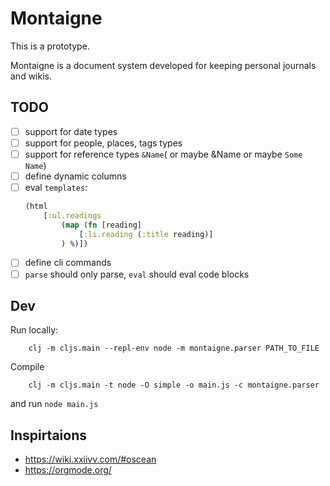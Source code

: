 # Montaigne

This is a prototype.

Montaigne is a document system developed for keeping personal journals and wikis.

## TODO

 - [ ] support for date types
 - [ ] support for people, places, tags types
 - [ ] support for reference types `&Name`( or maybe &Name or maybe `Some Name`)
 - [ ] define dynamic columns
 - [ ] eval `templates`: 
    ```clojure
    (html 
        [:ul.readings
            (map (fn [reading]
                [:li.reading (:title reading)]
            ) %)])
    ```
 - [ ] define cli commands
 - [ ] `parse` should only parse, `eval` should eval code blocks

## Dev

Run locally:

```
    clj -m cljs.main --repl-env node -m montaigne.parser PATH_TO_FILE
```

Compile

```
    clj -m cljs.main -t node -O simple -o main.js -c montaigne.parser
```

and run `node main.js`


## Inspirtaions

 - https://wiki.xxiivv.com/#oscean
 - https://orgmode.org/